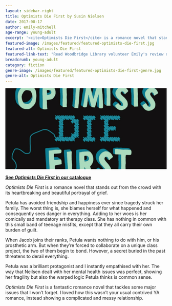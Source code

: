 ```yaml
---
layout: sidebar-right
title: Optimists Die First by Susin Nielsen
date: 2017-08-17
author: emily-mitchell
age-range: young-adult
excerpt: '<cite>Optimists Die First</cite> is a romance novel that stands out from the crowd with its heartbreaking and beautiful portrayal of grief.'
featured-image: /images/featured/featured-optimists-die-first.jpg
featured-alt: Optimists Die First
featured-link-text: "Read Woodbridge Library volunteer Emily's review of <cite>Optimists Die First</cite>, by Susin Nielsen."
breadcrumb: young-adult
category: fiction
genre-image: /images/featured/featured-optimists-die-first-genre.jpg
genre-alt: Optimists Die First
---
```


![Optimists Die First](/images/featured/featured-optimists-die-first.jpg)

**[See <cite>Optimists Die First</cite> in our catalogue](https://suffolk.spydus.co.uk/cgi-bin/spydus.exe/ENQ/OPAC/BIBENQ?BRN=2109251)**

<cite>Optimists Die First</cite> is a romance novel that stands out from the crowd with its heartbreaking and beautiful portrayal of grief.

Petula has avoided friendship and happiness ever since tragedy struck her family. The worst thing is, she blames herself for what happened and consequently sees danger in everything. Adding to her woes is her comically sad mandatory art therapy class. She has nothing in common with this small band of teenage misfits, except that they all carry their own burden of guilt.

When Jacob joins their ranks, Petula wants nothing to do with him, or his prosthetic arm. But when they’re forced to collaborate on a unique class project, the two of them begin to bond. However, a secret buried in the past threatens to derail everything.

Petula was a brilliant protagonist and I instantly empathised with her. The way that Neilsen dealt with her mental health issues was perfect, showing her fragility but also the warped logic Petula thinks is common sense.

<cite>Optimists Die First</cite> is a fantastic romance novel that tackles some major issues that I won’t forget. I loved how this wasn’t your usual contrived YA romance, instead showing a complicated and messy relationship.
